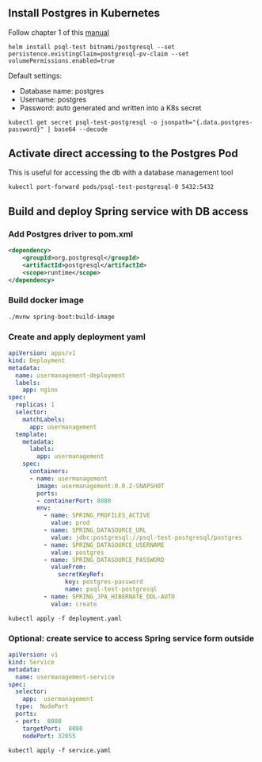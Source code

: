 #

## Install Postgres in Kubernetes

Follow chapter 1 of this [manual](https://phoenixnap.com/kb/postgresql-kubernetes)

```shell
helm install psql-test bitnami/postgresql --set persistence.existingClaim=postgresql-pv-claim --set volumePermissions.enabled=true
```

Default settings:
- Database name: postgres
- Username: postgres
- Password: auto generated and written into a K8s secret

```shell
kubectl get secret psql-test-postgresql -o jsonpath="{.data.postgres-password}" | base64 --decode
```

## Activate direct accessing to the Postgres Pod

This is useful for accessing the db with a database management tool

```shell
kubectl port-forward pods/psql-test-postgresql-0 5432:5432
```

## Build and deploy Spring service with DB access

### Add Postgres driver to pom.xml

```xml
<dependency>
    <groupId>org.postgresql</groupId>
    <artifactId>postgresql</artifactId>
    <scope>runtime</scope>
</dependency>
```

### Build docker image

```shell
./mvnw spring-boot:build-image
```

### Create and apply deployment yaml

```yaml
apiVersion: apps/v1
kind: Deployment
metadata:
  name: usermanagement-deployment
  labels:
    app: nginx
spec:
  replicas: 1
  selector:
    matchLabels:
      app: usermanagement
  template:
    metadata:
      labels:
        app: usermanagement
    spec:
      containers:
      - name: usermanagement
        image: usermanagement:0.0.2-SNAPSHOT
        ports:
        - containerPort: 8080
        env:
          - name: SPRING_PROFILES_ACTIVE
            value: prod
          - name: SPRING_DATASOURCE_URL
            value: jdbc:postgresql://psql-test-postgresql/postgres
          - name: SPRING_DATASOURCE_USERNAME
            value: postgres
          - name: SPRING_DATASOURCE_PASSWORD
            valueFrom:
              secretKeyRef:
                key: postgres-password
                name: psql-test-postgresql
          - name: SPRING_JPA_HIBERNATE_DDL-AUTO
            value: create
```

```shell
kubectl apply -f deployment.yaml
```

### Optional: create service to access Spring service form outside

```yaml
apiVersion: v1
kind: Service
metadata:
  name: usermanagement-service
spec:
  selector:
    app:  usermanagement
  type:  NodePort
  ports:
  - port:  8080
    targetPort:  8080
    nodePort: 32055
```

```shell
kubectl apply -f service.yaml
```
